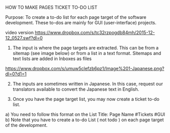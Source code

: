HOW TO MAKE PAGES TICKET TO-DO LIST

Purpose: To create a to-do list for each page target of the software development. 
These to-dos are mainly for GUI (user-interface) projects. 

video version https://www.dropbox.com/s/tc32rzpogdb84mh/2015-12-12_0527.swf?dl=0


1)	The input is where the page targets are extracted. This can be from a sitemap (see image below) or from a list in a text 
format. Sitemaps and text lists are added in Inboxes as files
 
 https://www.dropbox.com/s/umuw5clefzb6pz1/Image%201-Japanese.png?dl=0?d1=1

2)	The inputs are sometimes written in Japanese. In this case, request our translators available to convert the Japanese text 
in English. 

3)	Once you have the page target list, you may now create a ticket to-do list. 
 
a)	You need to follow this format on the List Title: Page Name #Tickets #GUI
b)	Note that you have to create a to-do List ( not todo )  on each page target of the development.













